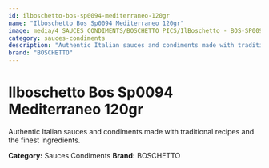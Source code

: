 ```yaml
---
id: ilboschetto-bos-sp0094-mediterraneo-120gr
name: "Ilboschetto Bos Sp0094 Mediterraneo 120gr"
image: media/4 SAUCES CONDIMENTS/BOSCHETTO PICS/IlBoschetto - BOS-SP0094 Mediterraneo 120GR.png
category: sauces-condiments
description: "Authentic Italian sauces and condiments made with traditional recipes and the finest ingredients."
brand: "BOSCHETTO"
---
```


# Ilboschetto Bos Sp0094 Mediterraneo 120gr

Authentic Italian sauces and condiments made with traditional recipes and the finest ingredients.

**Category:** Sauces Condiments
**Brand:** BOSCHETTO
